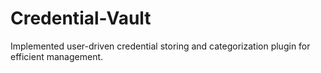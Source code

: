 # Credential-Vault
Implemented user-driven credential storing and categorization plugin for efficient management.

